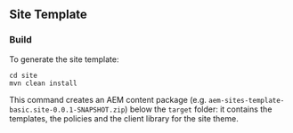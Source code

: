## Site Template

### Build

To generate the site template:

```
cd site
mvn clean install
```

This command creates an AEM content package (e.g. `aem-sites-template-basic.site-0.0.1-SNAPSHOT.zip`) below the `target` folder: it contains the templates, the policies and the client library for the site theme.

